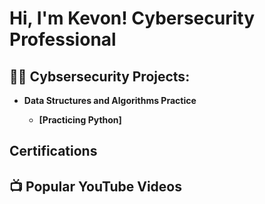 <h1>Hi, I'm Kevon! Cybersecurity Professional
<h2>👨‍💻 Cybsersecurity Projects:</h2>

- <b>Data Structures and Algorithms Practice
  - [Practicing Python]

<h2>Certifications</h2>
<h2>📺 Popular YouTube Videos</h2>

[instagram]: https://www.instagram.com/
[linkedin]: https://linkedin.com/in/

<!--
**joshmadakor1/joshmadakor1** is a ✨ _special_ ✨ repository because its `README.md` (this file) appears on your GitHub profile.

Here are some ideas to get you started:

- 🔭 I’m currently working on ...
- 🌱 I’m currently learning ...
- 👯 I’m looking to collaborate on ...
- 🤔 I’m looking for help with ...
- 💬 Ask me about ...
- 📫 How to reach me: ...
- 😄 Pronouns: ...
- ⚡ Fun fact: ...
-->

